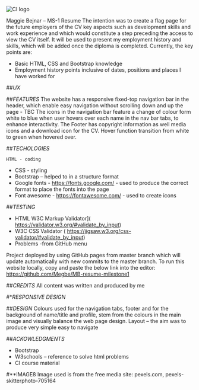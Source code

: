 ![CI logo](https://codeinstitute.s3.amazonaws.com/fullstack/ci_logo_small.png)


Maggie Bejnar – MS-1 Resume
The intention was to create a flag page for the future employers of the CV key aspects such as development skills and work experience and which would constitute a step preceding the access to view the CV itself. It will be used to present my employment history and skills, which will be added once the diploma is completed. 
Currently, the key points are:
-	Basic HTML, CSS and Bootstrap knowledge
-	Employment history points inclusive of dates, positions and places I have worked for



##*UX*


##*FEATURES*
The website has a responsive fixed-top navigation bar in the header, which enable easy navigation without scrolling down and up the page - TBC
The icons in the navigation bar feature a change of colour form white to blue when user hovers over each name in the nav bar tabs, to enhance interactivity.
The Footer has copyright information as well media icons and a download icon for the CV. Hover function transition from white to green when hovered over.  



##*TECHOLOGIES*

	HTML - coding
-	CSS - styling
-	Bootstrap – helped to in a structure format
-	Google fonts - https://fonts.google.com/ - used to produce the correct format to place the fonts into the page
-	Font awesome - https://fontawesome.com/ - used to create icons



##*TESTING*
-	 HTML W3C Markup Validator]( https://validator.w3.org/#validate_by_input)
-	W3C CSS Validator ( https://jigsaw.w3.org/css-validator/#validate_by_input)
-	Problems -from GitHub menu



Project deployed by using GitHub pages from master branch which will update automatically with new commits to the master branch. To run this website locally, copy and paste the below link into the editor: 
https://github.com/Megbe/MB-resume-milestone1


##*CREDITS*
All content was written and produced by me



#**RESPONSIVE DESIGN*



##*DESIGN*
Colours used for the navigation tabs, footer and for the background of name/title and profile, stem from the colours in the main image and visually balance the web page design. 
Layout – the aim was to produce very simple easy to navigate


##*ACKOWLEDGMENTS*
-	Bootstrap
-	W3schools – reference to solve html problems
-	CI course material


#**IMAGE8
Image used is from the free media site: pexels.com, pexels-skitterphoto-705164
